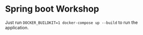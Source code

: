 # Spring boot Workshop

Just run `DOCKER_BUILDKIT=1 docker-compose up --build` to run the application.